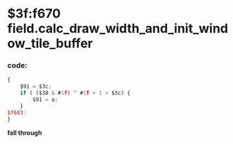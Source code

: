 ﻿
# $3f:f670 field.calc_draw_width_and_init_window_tile_buffer


### code:
```js
{
	$91 = $3c;
	if ( ($38 & #1f) ^ #1f + 1 < $3c) {
		$91 = a;
	}
$f683:
}
```


**fall through**

